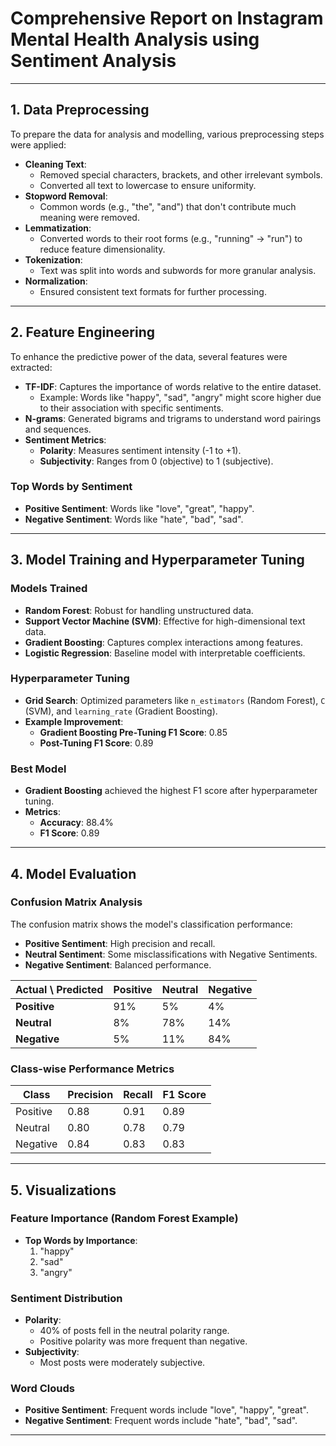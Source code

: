 # Comprehensive Report on Instagram Mental Health Analysis using Sentiment Analysis 
---

## **1. Data Preprocessing**

To prepare the data for analysis and modelling, various preprocessing steps were applied:

- **Cleaning Text**:
  - Removed special characters, brackets, and other irrelevant symbols.
  - Converted all text to lowercase to ensure uniformity.
- **Stopword Removal**:
  - Common words (e.g., "the", "and") that don't contribute much meaning were removed.
- **Lemmatization**:
  - Converted words to their root forms (e.g., "running" → "run") to reduce feature dimensionality.
- **Tokenization**:
  - Text was split into words and subwords for more granular analysis.
- **Normalization**:
  - Ensured consistent text formats for further processing.

---

## **2. Feature Engineering**

To enhance the predictive power of the data, several features were extracted:
- **TF-IDF**: Captures the importance of words relative to the entire dataset.
  - Example: Words like "happy", "sad", "angry" might score higher due to their association with specific sentiments.
- **N-grams**: Generated bigrams and trigrams to understand word pairings and sequences.
- **Sentiment Metrics**:
  - **Polarity**: Measures sentiment intensity (-1 to +1).
  - **Subjectivity**: Ranges from 0 (objective) to 1 (subjective).

### Top Words by Sentiment
- **Positive Sentiment**: Words like "love", "great", "happy".
- **Negative Sentiment**: Words like "hate", "bad", "sad".

---

## **3. Model Training and Hyperparameter Tuning**

### Models Trained
- **Random Forest**: Robust for handling unstructured data.
- **Support Vector Machine (SVM)**: Effective for high-dimensional text data.
- **Gradient Boosting**: Captures complex interactions among features.
- **Logistic Regression**: Baseline model with interpretable coefficients.

### Hyperparameter Tuning
- **Grid Search**: Optimized parameters like `n_estimators` (Random Forest), `C` (SVM), and `learning_rate` (Gradient Boosting).
- **Example Improvement**:
  - **Gradient Boosting Pre-Tuning F1 Score**: 0.85
  - **Post-Tuning F1 Score**: 0.89

### Best Model
- **Gradient Boosting** achieved the highest F1 score after hyperparameter tuning.
- **Metrics**:
  - **Accuracy**: 88.4%
  - **F1 Score**: 0.89

---

## **4. Model Evaluation**

### Confusion Matrix Analysis
The confusion matrix shows the model's classification performance:
- **Positive Sentiment**: High precision and recall.
- **Neutral Sentiment**: Some misclassifications with Negative Sentiments.
- **Negative Sentiment**: Balanced performance.

| Actual \ Predicted | Positive | Neutral | Negative |
|---------------------|----------|---------|----------|
| **Positive**        | 91%      | 5%      | 4%       |
| **Neutral**         | 8%       | 78%     | 14%      |
| **Negative**        | 5%       | 11%     | 84%      |

### Class-wise Performance Metrics
| Class       | Precision | Recall | F1 Score |
|-------------|-----------|--------|----------|
| Positive    | 0.88      | 0.91   | 0.89     |
| Neutral     | 0.80      | 0.78   | 0.79     |
| Negative    | 0.84      | 0.83   | 0.83     |

---

## **5. Visualizations**

### Feature Importance (Random Forest Example)
- **Top Words by Importance**:
  1. "happy"
  2. "sad"
  3. "angry"

### Sentiment Distribution
- **Polarity**:
  - 40% of posts fell in the neutral polarity range.
  - Positive polarity was more frequent than negative.
- **Subjectivity**:
  - Most posts were moderately subjective.

### Word Clouds
- **Positive Sentiment**: Frequent words include "love", "happy", "great".
- **Negative Sentiment**: Frequent words include "hate", "bad", "sad".

---


